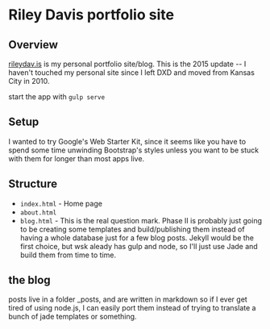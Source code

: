 # Riley Davis portfolio site

## Overview

[rileydav.is](http://rileydav.is) is my personal portfolio site/blog. This is the 2015 update -- I haven't touched my personal site since I left DXD and moved from Kansas City in 2010.

start the app with `gulp serve`

## Setup

I wanted to try Google's Web Starter Kit, since it seems like you have to spend some time unwinding Bootstrap's styles unless you want to be stuck with them for longer than most apps live.

## Structure

- `index.html` - Home page
- `about.html`
- `blog.html` - This is the real question mark. Phase II is probably just going to be creating some templates and build/publishing them instead of having a whole database just for a few blog posts. Jekyll would be the first choice, but wsk aleady has gulp and node, so I'll just use Jade and build them from time to time.

## the blog

posts live in a folder _posts, and are written in markdown so if I ever get tired of using node.js, I can easily port them instead of trying to translate a bunch of jade templates or something.
